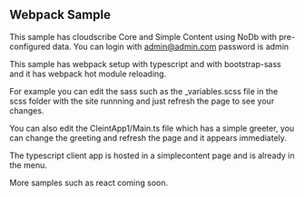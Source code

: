 ## Webpack Sample

This sample has cloudscribe Core and Simple Content using NoDb with pre-configured data.
You can login with admin@admin.com password is admin

This sample has webpack setup with typescript and with bootstrap-sass and it has webpack hot module reloading.

For example you can edit the sass such as the _variables.scss file in the scss folder with the site runnning and just refresh the page to see your changes.

You can also edit the CleintApp1/Main.ts file which has a simple greeter, you can change the greeting and refresh the page and it appears immediately.

The typescript client app is hosted in a simplecontent page and is already in the menu.

More samples such as react coming soon.